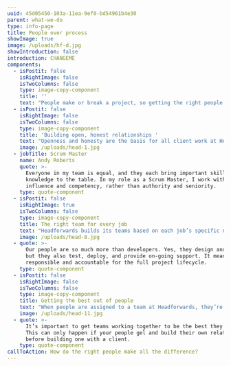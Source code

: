 ```yaml
---
uuid: 45d05450-103a-11ea-9ef0-bd54961b4e30
parent: what-we-do
type: info-page
title: People over process
showImage: true
image: /uploads/hf-d.jpg
showIntroduction: false
introduction: CHANGEME
components:
  - isPostit: false
    isRightImage: false
    isTwoColumns: false
    type: image-copy-component
    title: ''
    text: "People make or break a project, so getting the right people – and helping them to be the best they can be – is an essential part of us doing great work for our clients. \n\nUnlike many software developers, Headforwards is people-centric rather than process-orientated, placing a strong focus on finding the right people and helping them develop their skills. \r\n\nThe result is an environment that rewards creative, independent thinking, and Headforwards’ clients recognise the benefits this approach can bring to their projects."
  - isPostit: false
    isRightImage: false
    isTwoColumns: false
    type: image-copy-component
    title: 'Building open, honest relationships '
    text: "Openness and honesty are the basis for all client work at Headforwards. Right from the off, both Headforwards teams and clients are included on instant messaging channels and deployment systems. \n\n\rThis creates complete transparency – so clients not only see what work is being done, they can react to it immediately with their thoughts and feedback."
    image: /uploads/head-1.jpg
  - jobTitle: Scrum Master
    name: Andy Roberts
    quote: >-
      Everyone in my team is equal, and they each bring important skills and
      knowledge to the table. In my role as a Scrum Master, I work with
      influence and competency, rather than authority and seniority.
    type: quote-component
  - isPostit: false
    isRightImage: true
    isTwoColumns: false
    type: image-copy-component
    title: The right team for every job
    text: "Headforwards builds its teams based on each job’s specific needs. That’s why an initial workshop with the client at the start of the relationship is key. \r\n\nIt’s an opportunity for clients to establish their exact requirements, so the team at Headforwards can estimate the project’s scope, and even make a start the very same day."
    image: /uploads/head-8.jpg
  - quote: >-
      Our people are so much more than developers. Yes, they design and build,
      but they also test, deploy, and provide on-going support. It means they’re
      responsible and accountable for the full project lifecycle.
    type: quote-component
  - isPostit: false
    isRightImage: false
    isTwoColumns: false
    type: image-copy-component
    title: Getting the best out of people
    text: "When people are assigned to a team at Headforwards, they’re not expected to hit the ground running. For a team to gel well enough to do great work it needs great coaching and strong, supportive relationships.  \n\n\rThese relationships are at the heart of everything Headforwards does, and play a big part in the great service the company offers to its clients."
    image: /uploads/head-11.jpg
  - quote: >-
      It’s important to get teams working together to be the best they can be.
      This can only happen if your people gel and build their own relationships
      before building one with a client.
    type: quote-component
callToAction: How do the right people make all the difference?
---
```



